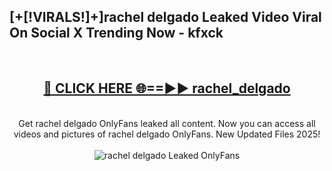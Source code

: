 <h2>[+[!VIRALS!]+]rachel delgado Leaked Video Viral On Social X Trending Now - kfxck</h2>
<br>
<div align="center">
<h2><a href="https://libra.edu.pl?rachel_delgado" rel="nofollow">🔴 CLICK HERE 🌐==►► rachel_delgado</a></h2>
<br>
Get rachel delgado OnlyFans leaked all content. Now you can access all videos and pictures of rachel delgado OnlyFans. New Updated Files 2025!
<br>
<br>
<a href="https://libra.edu.pl?rachel_delgado" rel="nofollow" data-target="animated-image.originalLink"><img src="https://i.ibb.co.com/WyWwxjT/player-gif2.gif" alt="rachel delgado Leaked OnlyFans" style="max-width: 100%; display: inline-block;" data-target="animated-image.originalImage"></a>
</div>
<br>